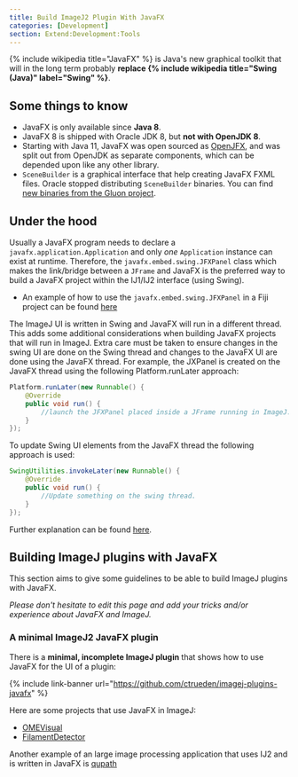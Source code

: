 ```yaml
---
title: Build ImageJ2 Plugin With JavaFX
categories: [Development]
section: Extend:Development:Tools
---
```


{% include wikipedia title="JavaFX" %} is Java's new graphical toolkit
that will in the long term probably
**replace {% include wikipedia title="Swing (Java)" label="Swing" %}**.

## Some things to know

-   JavaFX is only available since **Java 8**.
-   JavaFX 8 is shipped with Oracle JDK 8, but **not with OpenJDK 8**.
-   Starting with Java 11, JavaFX was open sourced as
    [OpenJFX](https://openjfx.io/), and was split out from OpenJDK as
    separate components, which can be depended upon like any other library.
-   `SceneBuilder` is a graphical interface that help creating JavaFX FXML
    files. Oracle stopped distributing `SceneBuilder` binaries. You can find
    [new binaries from the Gluon project](https://gluonhq.com/products/scene-builder/).

## Under the hood

Usually a JavaFX program needs to declare a `javafx.application.Application` 
and only *one* `Application` instance can exist at runtime. Therefore, the 
`javafx.embed.swing.JFXPanel` class which makes the link/bridge between a
`JFrame` and JavaFX is the preferred way to build a JavaFX project within the
IJ1/IJ2 interface (using Swing).

-   An example of how to use the `javafx.embed.swing.JFXPanel` in a Fiji project can be found
    [here](https://github.com/fiji/OMEVisual/blob/master/src/main/java/sc/fiji/omevisual/gui/MainAppFrame.java)
    
The ImageJ UI is written in Swing and JavaFX will run in a different thread. This adds some additional considerations
when building JavaFX projects that will run in ImageJ. Extra care must be taken to ensure changes in the swing UI are
done on the Swing thread and changes to the JavaFX UI are done using the JavaFX thread. For example, the JXPanel is 
created on the JavaFX thread using the following Platform.runLater approach:

```java
Platform.runLater(new Runnable() {
    @Override
    public void run() {
        //launch the JFXPanel placed inside a JFrame running in ImageJ.
    }
});
```

To update Swing UI elements from the JavaFX thread the following approach is used:

```java
SwingUtilities.invokeLater(new Runnable() {
    @Override
    public void run() {
    	//Update something on the swing thread.
    }
});
```

Further explanation can be found [here](https://docs.oracle.com/javafx/2/swing/swing-fx-interoperability.htm).

## Building ImageJ plugins with JavaFX

This section aims to give some guidelines to be able to build ImageJ plugins with JavaFX.

*Please don't hesitate to edit this page and add your tricks and/or experience about JavaFX and ImageJ.*

### A minimal ImageJ2 JavaFX plugin

There is a **minimal, incomplete ImageJ plugin** that
shows how to use JavaFX for the UI of a plugin:

{% include link-banner url="https://github.com/ctrueden/imagej-plugins-javafx" %}

Here are some projects that use JavaFX in ImageJ:

-   [OMEVisual](https://github.com/fiji/OMEVisual)
-   [FilamentDetector](https://github.com/fiji/FilamentDetector)

Another example of an large image processing application that uses IJ2 and is written 
in JavaFX is [qupath](https://github.com/qupath/qupath)
